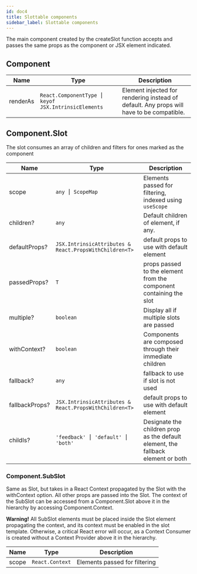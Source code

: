 ```yaml
---
id: doc4
title: Slottable components
sidebar_label: Slottable components
---
```


The main component created by the createSlot function accepts and passes the same props as
the component or JSX element indicated.

## Component

Name | Type | Description
--- | --- | ---
renderAs | `React.ComponentType ⎮ keyof JSX.IntrinsicElements` | Element injected for rendering instead of default. Any props will have to be compatible.

## Component.Slot

The slot consumes an array of children and filters for ones marked as the component

Name | Type | Description
--- | --- | ---
scope | `any ⎮ ScopeMap` | Elements passed for filtering, indexed using `useScope`
children? | `any` | Default children of element, if any.
defaultProps? | `JSX.IntrinsicAttributes & React.PropsWithChildren<T>` | default props to use with default element
passedProps? | `T` | props passed to the element from the component containing the slot
multiple? | `boolean` | Display all if multiple slots are passed
withContext? | `boolean` | Components are composed through their immediate children
fallback? | `any` | fallback to use if slot is not used
fallbackProps? | `JSX.IntrinsicAttributes & React.PropsWithChildren<T>` | default props to use with default element
childIs? | `'feedback' ⎮ 'default' ⎮ 'both'` | Designate the children prop as the default element, the fallback element or both


### Component.SubSlot

Same as Slot, but takes in a React Context propagated by the Slot with the withContext option.
All other props are passed into the Slot. The context of the SubSlot can be accessed from a Component.Slot
above it in the hierarchy by accessing Component.Context.

**Warning!** All SubSlot elements must be placed inside the Slot element propagating the context,
and its context must be enabled in the slot template. Otherwise, a critical React error will occur, as a
Context Consumer is created without a Context Provider above it in the hierarchy.


Name | Type | Description
--- | --- | ---
scope | `React.Context` | Elements passed for filtering
